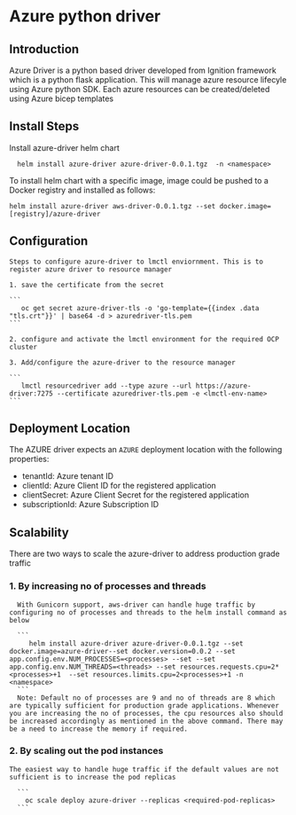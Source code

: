 # Azure python driver

## Introduction

   Azure Driver is a python based driver developed from Ignition framework which is a python flask application. This will manage azure resource lifecyle using Azure python SDK. Each azure resources can be created/deleted using Azure bicep templates

## Install Steps

   Install azure-driver helm chart 

   ```
     helm install azure-driver azure-driver-0.0.1.tgz  -n <namespace>
   ``` 

   To install helm chart with a specific image, image could be pushed to a Docker registry and installed as follows:

   ```
   helm install azure-driver aws-driver-0.0.1.tgz --set docker.image=[registry]/azure-driver
   ``` 

## Configuration

    Steps to configure azure-driver to lmctl enviornment. This is to register azure driver to resource manager

    1. save the certificate from the secret

    ```
       oc get secret azure-driver-tls -o 'go-template={{index .data "tls.crt"}}' | base64 -d > azuredriver-tls.pem
    ```
    
    2. configure and activate the lmctl environment for the required OCP cluster

    3. Add/configure the azure-driver to the resource manager

    ```
       lmctl resourcedriver add --type azure --url https://azure-driver:7275 --certificate azuredriver-tls.pem -e <lmctl-env-name>
    ```

## Deployment Location

The AZURE driver expects an `AZURE` deployment location with the following properties:

* tenantId: Azure tenant ID
* clientId: Azure Client ID for the registered application
* clientSecret: Azure Client Secret for the registered application
* subscriptionId: Azure Subscription ID


## Scalability

  There are two ways to scale the azure-driver to address  production grade traffic

   ### 1. By increasing no of processes and threads

      With Gunicorn support, aws-driver can handle huge traffic by configuring no of processes and threads to the helm install command as below

      ```
         helm install azure-driver azure-driver-0.0.1.tgz --set docker.image=azure-driver--set docker.version=0.0.2 --set app.config.env.NUM_PROCESSES=<processes> --set --set app.config.env.NUM_THREADS=<threads> --set resources.requests.cpu=2*<processes>+1  --set resources.limits.cpu=2<processes>+1 -n <namespace>
      ```
      Note: Default no of processes are 9 and no of threads are 8 which are typically sufficient for production grade applications. Whenever you are increasing the no of processes, the cpu resources also should be increased accordingly as mentioned in the above command. There may be a need to increase the memory if required.

   ### 2. By scaling out the pod instances
     
    The easiest way to handle huge traffic if the default values are not sufficient is to increase the pod replicas

      ```
        oc scale deploy azure-driver --replicas <required-pod-replicas>
      ```
     

